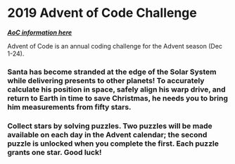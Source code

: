 # 2019 Advent of Code Challenge

[***AoC information here***](https://adventofcode.com/2019)

Advent of Code is an annual coding challenge for the Advent season (Dec 1-24).

### Santa has become stranded at the edge of the Solar System while delivering presents to other planets! To accurately calculate his position in space, safely align his warp drive, and return to Earth in time to save Christmas, he needs you to bring him measurements from fifty stars.

### Collect stars by solving puzzles. Two puzzles will be made available on each day in the Advent calendar; the second puzzle is unlocked when you complete the first. Each puzzle grants one star. Good luck!

